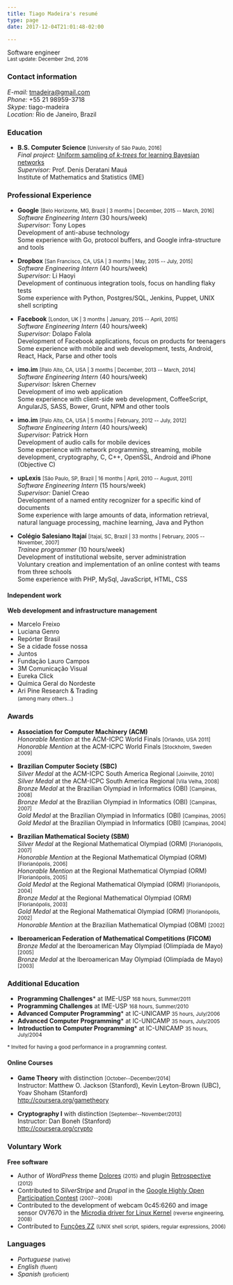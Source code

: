 ```yaml
---
title: Tiago Madeira's resumé
type: page
date: 2017-12-04T21:01:48-02:00

---
```


<style>
@media screen {
  .entry {
    font-size: 20px;
    line-height: 24px;
  }
}
@media print {
  html {
    padding-top: 0;
  }
  .header,
  .footer {
    display: none;
  }
}
.entry small {
  color: #999;
}
</style>

Software engineer  
<small>Last update: December 2nd, 2016</small>

### Contact information

_E-mail:_ <tmadeira@gmail.com>  
_Phone:_ +55 21 98959-3718  
_Skype:_ tiago-madeira  
_Location:_ Rio de Janeiro, Brazil

### Education

* **B.S. Computer Science** <small>[University of São Paulo, 2016]</small>  
  _Final project:_ [Uniform sampling of _k-trees_ for learning Bayesian networks](https://github.com/tmadeira/tcc/)  
  _Supervisor:_ Prof. Denis Deratani Mauá  
  Institute of Mathematics and Statistics (IME)

### Professional Experience

* **Google** <small>[Belo Horizonte, MG, Brazil | 3 months | December, 2015 -- March, 2016]</small>  
  _Software Engineering Intern_ (30 hours/week)  
  _Supervisor:_ Tony Lopes  
  Development of anti-abuse technology  
  Some experience with Go, protocol buffers, and Google infra-structure and tools

* **Dropbox** <small>[San Francisco, CA, USA | 3 months | May, 2015 -- July, 2015]</small>  
  _Software Engineering Intern_ (40 hours/week)  
  _Supervisor:_ Li Haoyi  
  Development of continuous integration tools, focus on handling flaky tests  
  Some experience with Python, Postgres/SQL, Jenkins, Puppet, UNIX shell scripting

* **Facebook** <small>[London, UK | 3 months | January, 2015 -- April, 2015]</small>  
  _Software Engineering Intern_ (40 hours/week)  
  _Supervisor:_ Dolapo Falola  
  Development of Facebook applications, focus on products for teenagers  
  Some experience with mobile and web development, tests, Android, React, Hack, Parse and other tools

* **imo.im** <small>[Palo Alto, CA, USA | 3 months | December, 2013 -- March, 2014]</small>  
  _Software Engineering Intern_ (40 hours/week)  
  _Supervisor:_ Iskren Chernev  
  Development of imo web application  
  Some experience with client-side web development, CoffeeScript, AngularJS, SASS, Bower, Grunt, NPM and other tools

* **imo.im** <small>[Palo Alto, CA, USA | 5 months | February, 2012 -- July, 2012]</small>  
  _Software Engineering Intern_ (40 hours/week)  
  _Supervisor:_ Patrick Horn  
  Development of audio calls for mobile devices  
  Some experience with network programming, streaming, mobile development, cryptography, C, C++, OpenSSL, Android and iPhone (Objective C)

* **upLexis** <small>[São Paulo, SP, Brazil | 16 months | April, 2010 -- August, 2011]</small>  
  _Software Engineering Intern_ (15 hours/week)  
  _Supervisor:_ Daniel Creao  
  Development of a named entity recognizer for a specific kind of documents  
  Some experience with large amounts of data, information retrieval, natural language processing, machine learning, Java and Python

* **Colégio Salesiano Itajaí** <small>[Itajaí, SC, Brazil | 33 months | February, 2005 -- November, 2007]</small>  
  _Trainee programmer_ (10 hours/week)  
  Development of institutional website, server administration  
  Voluntary creation and implementation of an online contest with teams from three schools  
  Some experience with PHP, MySql, JavaScript, HTML, CSS

#### Independent work

**Web development and infrastructure management**

* Marcelo Freixo
* Luciana Genro
* Repórter Brasil
* Se a cidade fosse nossa
* Juntos
* Fundação Lauro Campos
* 3M Comunicação Visual
* Eureka Click
* Química Geral do Nordeste
* Ari Pine Research & Trading  
<small>(among many others...)</small>

### Awards

* **Association for Computer Machinery (ACM)**  
  _Honorable Mention_ at the ACM-ICPC World Finals <small>[Orlando, USA 2011]</small>  
  _Honorable Mention_ at the ACM-ICPC World Finals <small>[Stockholm, Sweden 2009]</small>

* **Brazilian Computer Society (SBC)**  
  _Silver Medal_ at the ACM-ICPC South America Regional <small>[Joinville, 2010]</small>  
  _Silver Medal_ at the ACM-ICPC South America Regional <small>[Vila Velha, 2008]</small>  
  _Bronze Medal_ at the Brazilian Olympiad in Informatics (OBI) <small>[Campinas, 2008]</small>  
  _Bronze Medal_ at the Brazilian Olympiad in Informatics (OBI) <small>[Campinas, 2007]</small>  
  _Gold Medal_ at the Brazilian Olympiad in Informatics (OBI) <small>[Campinas, 2005]</small>  
  _Gold Medal_ at the Brazilian Olympiad in Informatics (OBI) <small>[Campinas, 2004]</small>

* **Brazilian Mathematical Society (SBM)**  
  _Silver Medal_ at the Regional Mathematical Olympiad (ORM) <small>[Florianópolis, 2007]</small>  
  _Honorable Mention_ at the Regional Mathematical Olympiad (ORM) <small>[Florianópolis, 2006]</small>  
  _Honorable Mention_ at the Regional Mathematical Olympiad (ORM) <small>[Florianópolis, 2005]</small>  
  _Gold Medal_ at the Regional Mathematical Olympiad (ORM) <small>[Florianópolis, 2004]</small>  
  _Bronze Medal_ at the Regional Mathematical Olympiad (ORM) <small>[Florianópolis, 2003]</small>  
  _Gold Medal_ at the Regional Mathematical Olympiad (ORM) <small>[Florianópolis, 2002]</small>  
  _Honorable Mention_ at the Brazilian Mathematical Olympiad (OBM) <small>[2002]</small>

* **Iberoamerican Federation of Mathematical Competitions (FICOM)**  
  _Bronze Medal_ at the Iberoamerican May Olympiad (Olimpíada de Mayo) <small>[2005]</small>  
  _Bronze Medal_ at the Iberoamerican May Olympiad (Olimpíada de Mayo) <small>[2003]</small>

### Additional Education

* **Programming Challenges**\* at IME-USP <small>168 hours, Summer/2011</small>
* **Programming Challenges** at IME-USP <small>168 hours, Summer/2010</small>
* **Advanced Computer Programming**\* at IC-UNICAMP <small>35 hours, July/2006</small>
* **Advanced Computer Programming**\* at IC-UNICAMP <small>35 hours, July/2005</small>
* **Introduction to Computer Programming**\* at IC-UNICAMP <small>35 hours, July/2004</small>

<small>\* Invited for having a good performance in a programming contest.</small>

#### Online Courses

* **Game Theory** with distinction <small>[October--December/2014]</small>  
  Instructor: Matthew O. Jackson (Stanford), Kevin Leyton-Brown (UBC), Yoav Shoham (Stanford)  
  http://coursera.org/gametheory

* **Cryptography I** with distinction <small>[September--November/2013]</small>  
  Instructor: Dan Boneh (Stanford)  
  http://coursera.org/crypto

### Voluntary Work

**Free software**

* Author of _WordPress_ theme [Dolores](http://github.com/tmadeira/dolores/) <small>(2015)</small> and plugin [Retrospective](http://wordpress.org/extend/plugins/retrospective) <small>(2012)</small>
* Contributed to _SilverStripe_ and _Drupal_ in the [Google Highly Open Participation Contest](http://code.google.com/opensource/ghop/) <small>(2007--2008)</small>
* Contributed to the development of webcam 0c45:6260 and image sensor OV7670 in the [Microdia driver for Linux Kernel](http://groups.google.com/group/microdia/) <small>(reverse engineering, 2008)</small>
* Contributed to [Funções ZZ](http://funcoeszz.net/) <small>(UNIX shell script, spiders, regular expressions, 2006)</small>

### Languages

* _Portuguese_ <small>(native)</small>
* _English_ <small>(fluent)</small>
* _Spanish_ <small>(proficient)</small>

